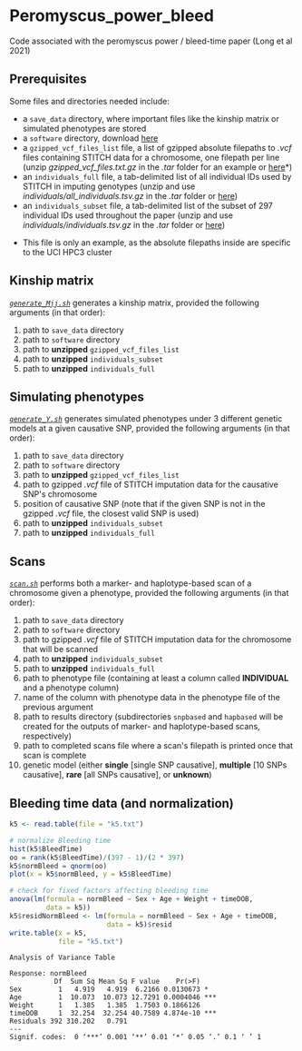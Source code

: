 # Peromyscus_power_bleed
Code associated with the peromyscus power / bleed-time paper (Long et al 2021)



## Prerequisites
Some files and directories needed include:
- a `save_data` directory, where important files like the kinship matrix or simulated phenotypes are stored
- a `software` directory, download [here](https://github.com/tdlong/Peromyscus_power_bleed/tree/main/software)
- a `gzipped_vcf_files_list` file, a list of gzipped absolute filepaths to *.vcf* files containing STITCH data for a chromosome, one filepath per line (unzip *gzipped_vcf_files.txt.gz* in the *.tar* folder for an example or [here](https://github.com/tdlong/Peromyscus_power_bleed/blob/main/save_data/gzipped_vcf_files.txt)*)
- an `individuals_full` file, a tab-delimited list of all individual IDs used by STITCH in imputing genotypes (unzip and use *individuals/all_individuals.tsv.gz* in the *.tar* folder or [here](https://github.com/tdlong/Peromyscus_power_bleed/blob/main/save_data/all_individuals.tsv))
- an `individuals_subset` file, a tab-delimited list of the subset of 297 individual IDs used throughout the paper (unzip and use *individuals/individuals.tsv.gz* in the *.tar* folder or [here](https://github.com/tdlong/Peromyscus_power_bleed/blob/main/save_data/individuals.tsv))

* This file is only an example, as the absolute filepaths inside are specific to the UCI HPC3 cluster



## Kinship matrix
[*`generate_Mjj.sh`*](https://github.com/tdlong/Peromyscus_power_bleed/blob/main/generate_Mjj.sh) generates a kinship matrix, provided the following arguments (in that order):
1. path to `save_data` directory
2. path to `software` directory
3. path to **unzipped** `gzipped_vcf_files_list`
4. path to **unzipped** `individuals_subset`
5. path to **unzipped** `individuals_full`



## Simulating phenotypes
[*`generate_Y.sh`*](https://github.com/tdlong/Peromyscus_power_bleed/blob/main/generate_Y.sh) generates simulated phenotypes under 3 different genetic models at a given causative SNP, provided the following arguments (in that order):
1. path to `save_data` directory
2. path to `software` directory
3. path to **unzipped** `gzipped_vcf_files_list`
4. path to gzipped *.vcf* file of STITCH imputation data for the causative SNP's chromosome
5. position of causative SNP (note that if the given SNP is not in the gzipped *.vcf* file, the closest valid SNP is used)
6. path to **unzipped** `individuals_subset`
7. path to **unzipped** `individuals_full`



## Scans
[*`scan.sh`*](https://github.com/tdlong/Peromyscus_power_bleed/blob/main/scan.sh) performs both a marker- and haplotype-based scan of a chromosome given a phenotype, provided the following arguments (in that order):
1. path to `save_data` directory
2. path to `software` directory
3. path to gzipped *.vcf* file of STITCH imputation data for the chromosome that will be scanned
4. path to **unzipped** `individuals_subset`
5. path to **unzipped** `individuals_full`
6. path to phenotype file (containing at least a column called **INDIVIDUAL** and a phenotype column)
7. name of the column with phenotype data in the phenotype file of the previous argument
8. path to results directory (subdirectories `snpbased` and `hapbased` will be created for the outputs of marker- and haplotype-based scans, respectively)
9. path to completed scans file where a scan's filepath is printed once that scan is complete
10. genetic model (either **single** [single SNP causative], **multiple** [10 SNPs causative], **rare** [all SNPs causative], or **unknown**)



## Bleeding time data (and normalization)
```R
k5 <- read.table(file = "k5.txt")

# normalize Bleeding time
hist(k5$BleedTime)
oo = rank(k5$BleedTime)/(397 - 1)/(2 * 397)
k5$normBleed = qnorm(oo)
plot(x = k5$normBleed, y = k5$BleedTime)

# check for fixed factors affecting bleeding time
anova(lm(formula = normBleed ~ Sex + Age + Weight + timeDOB,
         data = k5))
k5$residNormBleed <- lm(formula = normBleed ~ Sex + Age + timeDOB,
                        data = k5)$resid
write.table(x = k5,
            file = "k5.txt")
```
```
Analysis of Variance Table

Response: normBleed
           Df  Sum Sq Mean Sq F value    Pr(>F)    
Sex         1   4.919   4.919  6.2166 0.0130673 *  
Age         1  10.073  10.073 12.7291 0.0004046 ***
Weight      1   1.385   1.385  1.7503 0.1866126    
timeDOB     1  32.254  32.254 40.7589 4.874e-10 ***
Residuals 392 310.202   0.791                      
---
Signif. codes:  0 ‘***’ 0.001 ‘**’ 0.01 ‘*’ 0.05 ‘.’ 0.1 ‘ ’ 1
```
